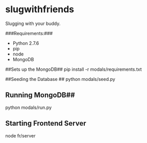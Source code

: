 # slugwithfriends
Slugging with your buddy.

###Requirements:###
 * Python 2.7.6  
 * pip  
 * node  
 * MongoDB


##Sets up the MongoDB##
pip install -r modals/requirements.txt


##Seeding the Database ##
python modals/seed.py

## Running MongoDB##
python modals/run.py


## Starting Frontend Server ##
node fr/server
